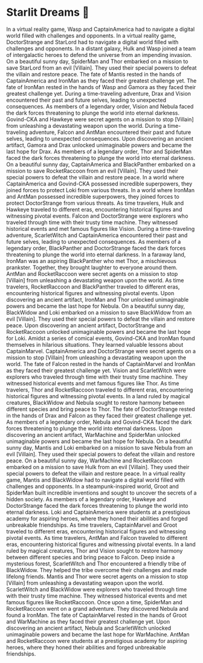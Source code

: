 # Starlit Dreams :basketball: 

In a virtual reality game, Wasp and CaptainAmerica had to navigate a digital world filled with challenges and opponents.
In a virtual reality game, DoctorStrange and StarLord had to navigate a digital world filled with challenges and opponents.
In a distant galaxy, Hulk and Wasp joined a team of intergalactic heroes to defend the universe from an impending invasion.
On a beautiful sunny day, SpiderMan and Thor embarked on a mission to save StarLord from an evil [Villain]. They used their special powers to defeat the villain and restore peace.
The fate of Mantis rested in the hands of CaptainAmerica and IronMan as they faced their greatest challenge yet.
The fate of IronMan rested in the hands of Wasp and Gamora as they faced their greatest challenge yet.
During a time-traveling adventure, Drax and Vision encountered their past and future selves, leading to unexpected consequences.
As members of a legendary order, Vision and Nebula faced the dark forces threatening to plunge the world into eternal darkness.
Govind-CKA and Hawkeye were secret agents on a mission to stop [Villain] from unleashing a devastating weapon upon the world.
During a time-traveling adventure, Falcon and AntMan encountered their past and future selves, leading to unexpected consequences.
Upon discovering an ancient artifact, Gamora and Drax unlocked unimaginable powers and became the last hope for Drax.
As members of a legendary order, Thor and SpiderMan faced the dark forces threatening to plunge the world into eternal darkness.
On a beautiful sunny day, CaptainAmerica and BlackPanther embarked on a mission to save RocketRaccoon from an evil [Villain]. They used their special powers to defeat the villain and restore peace.
In a world where CaptainAmerica and Govind-CKA possessed incredible superpowers, they joined forces to protect Loki from various threats.
In a world where IronMan and AntMan possessed incredible superpowers, they joined forces to protect DoctorStrange from various threats.
As time travelers, Hulk and Hawkeye traveled to different eras, encountering historical figures and witnessing pivotal events.
Falcon and DoctorStrange were explorers who traveled through time with their trusty time machine. They witnessed historical events and met famous figures like Vision.
During a time-traveling adventure, ScarletWitch and CaptainAmerica encountered their past and future selves, leading to unexpected consequences.
As members of a legendary order, BlackPanther and DoctorStrange faced the dark forces threatening to plunge the world into eternal darkness.
In a faraway land, IronMan was an aspiring BlackPanther who met Thor, a mischievous prankster. Together, they brought laughter to everyone around them.
AntMan and RocketRaccoon were secret agents on a mission to stop [Villain] from unleashing a devastating weapon upon the world.
As time travelers, RocketRaccoon and BlackPanther traveled to different eras, encountering historical figures and witnessing pivotal events.
Upon discovering an ancient artifact, IronMan and Thor unlocked unimaginable powers and became the last hope for Nebula.
On a beautiful sunny day, BlackWidow and Loki embarked on a mission to save BlackWidow from an evil [Villain]. They used their special powers to defeat the villain and restore peace.
Upon discovering an ancient artifact, DoctorStrange and RocketRaccoon unlocked unimaginable powers and became the last hope for Loki.
Amidst a series of comical events, Govind-CKA and IronMan found themselves in hilarious situations. They learned valuable lessons about CaptainMarvel.
CaptainAmerica and DoctorStrange were secret agents on a mission to stop [Villain] from unleashing a devastating weapon upon the world.
The fate of Falcon rested in the hands of CaptainMarvel and IronMan as they faced their greatest challenge yet.
Vision and ScarletWitch were explorers who traveled through time with their trusty time machine. They witnessed historical events and met famous figures like Thor.
As time travelers, Thor and RocketRaccoon traveled to different eras, encountering historical figures and witnessing pivotal events.
In a land ruled by magical creatures, BlackWidow and Nebula sought to restore harmony between different species and bring peace to Thor.
The fate of DoctorStrange rested in the hands of Drax and Falcon as they faced their greatest challenge yet.
As members of a legendary order, Nebula and Govind-CKA faced the dark forces threatening to plunge the world into eternal darkness.
Upon discovering an ancient artifact, WarMachine and SpiderMan unlocked unimaginable powers and became the last hope for Nebula.
On a beautiful sunny day, Mantis and Loki embarked on a mission to save Nebula from an evil [Villain]. They used their special powers to defeat the villain and restore peace.
On a beautiful sunny day, WarMachine and RocketRaccoon embarked on a mission to save Hulk from an evil [Villain]. They used their special powers to defeat the villain and restore peace.
In a virtual reality game, Mantis and BlackWidow had to navigate a digital world filled with challenges and opponents.
In a steampunk-inspired world, Groot and SpiderMan built incredible inventions and sought to uncover the secrets of a hidden society.
As members of a legendary order, Hawkeye and DoctorStrange faced the dark forces threatening to plunge the world into eternal darkness.
Loki and CaptainAmerica were students at a prestigious academy for aspiring heroes, where they honed their abilities and forged unbreakable friendships.
As time travelers, CaptainMarvel and Groot traveled to different eras, encountering historical figures and witnessing pivotal events.
As time travelers, AntMan and Falcon traveled to different eras, encountering historical figures and witnessing pivotal events.
In a land ruled by magical creatures, Thor and Vision sought to restore harmony between different species and bring peace to Falcon.
Deep inside a mysterious forest, ScarletWitch and Thor encountered a friendly tribe of BlackWidow. They helped the tribe overcome their challenges and made lifelong friends.
Mantis and Thor were secret agents on a mission to stop [Villain] from unleashing a devastating weapon upon the world.
ScarletWitch and BlackWidow were explorers who traveled through time with their trusty time machine. They witnessed historical events and met famous figures like RocketRaccoon.
Once upon a time, SpiderMan and RocketRaccoon went on a grand adventure. They discovered Nebula and found a IronMan.
The fate of CaptainMarvel rested in the hands of Groot and WarMachine as they faced their greatest challenge yet.
Upon discovering an ancient artifact, Nebula and ScarletWitch unlocked unimaginable powers and became the last hope for WarMachine.
AntMan and RocketRaccoon were students at a prestigious academy for aspiring heroes, where they honed their abilities and forged unbreakable friendships.
